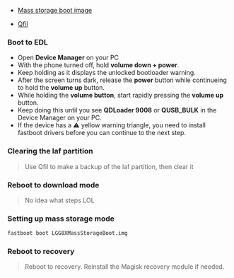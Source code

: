 - [Mass storage boot image](https://github.com/Icesito68/Port-Windows-11-Lge-devices/releases/download/Files/LGG8XMassStorageBoot.img)
  
- [Qfil](https://github.com/Icesito68/Port-Windows-11-Lge-devices/releases/tag/Qfil)
  
### Boot to EDL
- Open **Device Manager** on your PC
- With the phone turned off, hold **volume down + power**.
- Keep holding as it displays the unlocked bootloader warning.
- After the screen turns dark, release the **power** button while continueing to hold the **volume up** button.
- While holding the **volume button**, start rapidly pressing the **volume up** button.
- Keep doing this until you see **QDLoader 9008** or **QUSB_BULK** in the Device Manager on your PC.
- If the device has a ⚠️ yellow warning triangle, you need to install fastboot drivers before you can continue to the next step.

### Clearing the laf partition
> Use Qfil to make a backup of the laf partition, then clear it

### Reboot to download mode
> No idea what steps LOL

### Setting up mass storage mode
```cmd
fastboot boot LGG8XMassStorageBoot.img
```
















### Reboot to recovery
> Reboot to recovery. Reinstall the Magisk recovery module if needed.
























